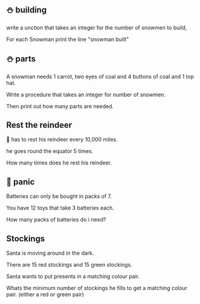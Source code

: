 ## ⛄ building

write a unction that takes an integer for the number of snowmen to build,

For each Snowman print the line "snowman built"

## ⛄ parts

A snowman needs 1 carrot, two eyes of coal and 4 buttons of coal and 1 top hat.

Write a procedure that takes an integer for number of snowmen.

Then print out how many parts are needed.

## Rest the reindeer

🎅 has to rest his reindeer every 10,000 miles.

he goes round the equator 5 times.

How many times does he rest his reindeer.

## 🔋 panic

Batteries can only be bought in packs of 7.

You have 12 toys that take 3 batteries each.

How many packs of batteries do i need?

## Stockings 

Santa is moving around in the dark.

There are 15 red stockings and 15 green stockings.

Santa wants to put presents in a matching colour pair.

Whats the minimum number of stockings he fills to get a matching colour pair.
(either a red or green pair)